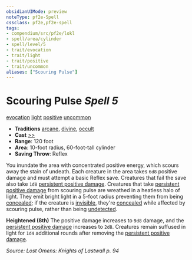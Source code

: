 ```yaml
---
obsidianUIMode: preview
noteType: pf2e-Spell
cssclass: pf2e,pf2e-spell
tags:
- compendium/src/pf2e/lokl
- spell/area/cylinder
- spell/level/5
- trait/evocation
- trait/light
- trait/positive
- trait/uncommon
aliases: ["Scouring Pulse"]
---
```

# Scouring Pulse *Spell 5*   
[evocation](rules/traits/evocation.md "Evocation School Trait")  [light](rules/traits/light.md "Light Effect Trait")  [positive](rules/traits/positive.md "Positive Energy & Element Trait")  [uncommon](rules/traits/uncommon.md "Uncommon Rarity Trait")  

- **Traditions** [arcane](rules/traits/arcane.md "Arcane Tradition Trait"), [divine](rules/traits/divine.md "Divine Tradition Trait"), [occult](rules/traits/occult.md "Occult Tradition Trait")
- **Cast** [>>](rules/core-rulebook/chapter-9-playing-the-game.md#Actions "Two-Action") 
- **Range**: 120 foot
- **Area**: 10-foot radius, 60-foot-tall cylinder
- **Saving Throw**: Reflex

You inundate the area with concentrated positive energy, which scours away the stain of undeath. Each creature in the area takes `6d8` positive damage and must attempt a basic Reflex save. Creatures that fail the save also take `1d8` [persistent positive damage](rules/conditions.md#Persistent%20Damage). Creatures that take [persistent positive damage](rules/conditions.md#Persistent%20Damage) from scouring pulse are wreathed in a heatless halo of light. They emit bright light in a 5-foot radius preventing them from being [concealed](rules/conditions.md#Concealed); if the creature is [invisible](rules/conditions.md#Invisible), they're [concealed](rules/conditions.md#Concealed) while affected by scouring pulse, rather than being [undetected](rules/conditions.md#Undetected).

**Heightened (8th)** The positive damage increases to `9d8` damage, and the [persistent positive damage](rules/conditions.md#Persistent%20Damage) increases to `2d8`. Creatures remain suffused in light for `1d4` additional rounds after removing the [persistent positive damage](rules/conditions.md#Persistent%20Damage).

*Source: Lost Omens: Knights of Lastwall p. 94*